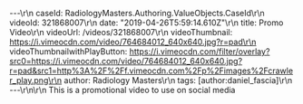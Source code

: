 ---\r\n
                caseId: RadiologyMasters.Authoring.ValueObjects.CaseId\r\n
                videoId: 321868007\r\n
                date: "2019-04-26T5:59:14.610Z"\r\n
                title: Promo Video\r\n
                videoUrl: /videos/321868007\r\n
                videoThumbnail: https://i.vimeocdn.com/video/764684012_640x640.jpg?r=pad\r\n
                videoThumbnailwithPlayButton: https://i.vimeocdn.com/filter/overlay?src0=https://i.vimeocdn.com/video/764684012_640x640.jpg?r=pad&src1=http%3A%2F%2Ff.vimeocdn.com%2Fp%2Fimages%2Fcrawler_play.png\r\n
                author: Radiology Masters\r\n
                tags: [author:daniel_fascia]\r\n
                ---\r\n\r\n
                This is a promotional video to use on social media